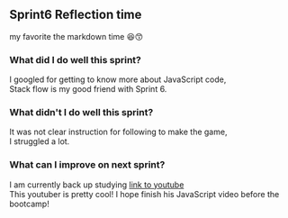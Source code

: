 ## Sprint6 Reflection time
my favorite the markdown time :satisfied::kissing_smiling_eyes:

### What did I do well this sprint?

I googled for getting to know more about JavaScript code, \
Stack flow is my good friend with Sprint 6.

### What didn't I do well this sprint?

It was not clear instruction for following to make the game, \
I struggled a lot.

### What can I improve on next sprint?

I am currently back up studying 
[link to youtube](https://www.youtube.com/channel/UCTBGXCJHORQjivtgtMsmkAQ) \
This youtuber is pretty cool! I hope finish his JavaScript video before the bootcamp!
